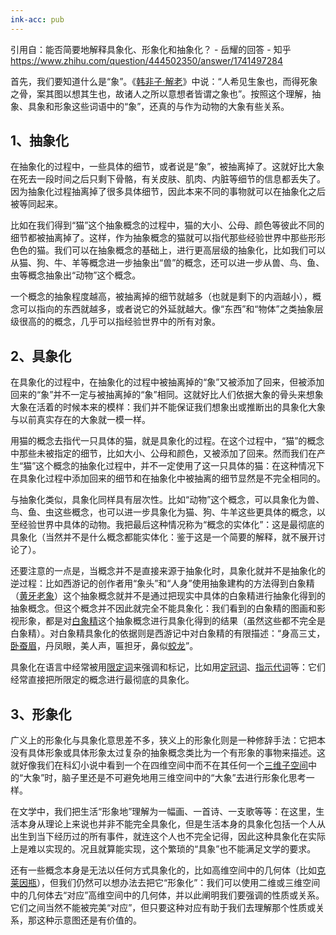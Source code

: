 ```yaml
---
ink-acc: pub
---
```


引用自：能否简要地解释具象化、形象化和抽象化？ - 岳耀的回答 - 知乎 <https://www.zhihu.com/question/444502350/answer/1741497284>

首先，我们要知道什么是“象”。《[韩非子·解老](https://www.zhihu.com/search?q=%E9%9F%A9%E9%9D%9E%E5%AD%90%C2%B7%E8%A7%A3%E8%80%81&search_source=Entity&hybrid_search_source=Entity&hybrid_search_extra=%7B%22sourceType%22%3A%22answer%22%2C%22sourceId%22%3A1741497284%7D)》中说：“人希见生象也，而得死象之骨，案其图以想其生也，故诸人之所以意想者皆谓之象也”。按照这个理解，抽象、具象和形象这些词语中的“象”，还真的与作为动物的大象有些关系。

## 1、抽象化

在抽象化的过程中，一些具体的细节，或者说是“象”，被抽离掉了。这就好比大象在死去一段时间之后只剩下骨骼，有关皮肤、肌肉、内脏等细节的信息都丢失了。因为抽象化过程抽离掉了很多具体细节，因此本来不同的事物就可以在抽象化之后被等同起来。

比如在我们得到“猫”这个抽象概念的过程中，猫的大小、公母、颜色等彼此不同的细节都被抽离掉了。这样，作为抽象概念的猫就可以指代那些经验世界中那些形形色色的猫。我们可以在抽象概念的基础上，进行更高层级的抽象化，比如我们可以从猫、狗、牛、羊等概念进一步抽象出“兽”的概念，还可以进一步从兽、鸟、鱼、虫等概念抽象出“动物”这个概念。

一个概念的抽象程度越高，被抽离掉的细节就越多（也就是剩下的内涵越小），概念可以指向的东西就越多，或者说它的外延就越大。像“东西”和“物体”之类抽象层级很高的的概念，几乎可以指经验世界中的所有对象。

## 2、具象化

在具象化的过程中，在抽象化的过程中被抽离掉的“象”又被添加了回来，但被添加回来的“象”并不一定与被抽离掉的“象”相同。这就好比人们依据大象的骨头来想象大象在活着的时候本来的模样：我们并不能保证我们想象出或推断出的具象化大象与以前真实存在的大象就一模一样。

用猫的概念去指代一只具体的猫，就是具象化的过程。在这个过程中，“猫”的概念中那些未被指定的细节，比如大小、公母和颜色，又被添加了回来。然而我们在产生“猫”这个概念的抽象化过程中，并不一定使用了这一只具体的猫：在这种情况下在具象化过程中添加回来的细节和在抽象化中被抽离的细节显然是不完全相同的。

与抽象化类似，具象化同样具有层次性。比如“动物”这个概念，可以具象化为兽、鸟、鱼、虫这些概念，也可以进一步具象化为猫、狗、牛羊这些更具体的概念，以至经验世界中具体的动物。我把最后这种情况称为“概念的实体化”：这是最彻底的具象化（当然并不是什么概念都能实体化：鉴于这是一个简要的解释，就不展开讨论了）。

还要注意的一点是，当概念并不是直接来源于抽象化时，具象化就并不是抽象化的逆过程：比如西游记的创作者用“象头”和“人身”使用抽象建构的方法得到白象精（[黄牙老象](https://www.zhihu.com/search?q=%E9%BB%84%E7%89%99%E8%80%81%E8%B1%A1&search_source=Entity&hybrid_search_source=Entity&hybrid_search_extra=%7B%22sourceType%22%3A%22answer%22%2C%22sourceId%22%3A1741497284%7D)）这个抽象概念就并不是通过把现实中具体的白象精进行抽象化得到的抽象概念。但这个概念并不因此就完全不能具象化：我们看到的白象精的图画和影视形象，都是对[白象精](https://www.zhihu.com/search?q=%E7%99%BD%E8%B1%A1%E7%B2%BE&search_source=Entity&hybrid_search_source=Entity&hybrid_search_extra=%7B%22sourceType%22%3A%22answer%22%2C%22sourceId%22%3A1741497284%7D)这个抽象概念进行具象化得到的结果（虽然这些都不完全是白象精）。对白象精具象化的依据则是西游记中对白象精的有限描述：“身高三丈，[卧蚕眉](https://www.zhihu.com/search?q=%E5%8D%A7%E8%9A%95%E7%9C%89&search_source=Entity&hybrid_search_source=Entity&hybrid_search_extra=%7B%22sourceType%22%3A%22answer%22%2C%22sourceId%22%3A1741497284%7D)，丹凤眼，美人声，匾担牙，鼻似[蛟龙](https://www.zhihu.com/search?q=%E8%9B%9F%E9%BE%99&search_source=Entity&hybrid_search_source=Entity&hybrid_search_extra=%7B%22sourceType%22%3A%22answer%22%2C%22sourceId%22%3A1741497284%7D)”。

具象化在语言中经常被用[限定词](https://www.zhihu.com/search?q=%E9%99%90%E5%AE%9A%E8%AF%8D&search_source=Entity&hybrid_search_source=Entity&hybrid_search_extra=%7B%22sourceType%22%3A%22answer%22%2C%22sourceId%22%3A1741497284%7D)来强调和标记，比如用[定冠词](https://www.zhihu.com/search?q=%E5%AE%9A%E5%86%A0%E8%AF%8D&search_source=Entity&hybrid_search_source=Entity&hybrid_search_extra=%7B%22sourceType%22%3A%22answer%22%2C%22sourceId%22%3A1741497284%7D)、[指示代词](https://www.zhihu.com/search?q=%E6%8C%87%E7%A4%BA%E4%BB%A3%E8%AF%8D&search_source=Entity&hybrid_search_source=Entity&hybrid_search_extra=%7B%22sourceType%22%3A%22answer%22%2C%22sourceId%22%3A1741497284%7D)等：它们经常直接把所限定的概念进行最彻底的具象化。

## 3、形象化

广义上的形象化与具象化意思差不多，狭义上的形象化则是一种修辞手法：它把本没有具体形象或具体形象太过复杂的抽象概念类比为一个有形象的事物来描述。这就好像我们在科幻小说中看到一个在四维空间中而不在其任何一个[三维子空间](https://www.zhihu.com/search?q=%E4%B8%89%E7%BB%B4%E5%AD%90%E7%A9%BA%E9%97%B4&search_source=Entity&hybrid_search_source=Entity&hybrid_search_extra=%7B%22sourceType%22%3A%22answer%22%2C%22sourceId%22%3A1741497284%7D)中的“大象”时，脑子里还是不可避免地用三维空间中的“大象”去进行形象化思考一样。

在文学中，我们把生活“形象地”理解为一幅画、一首诗、一支歌等等：在这里，生活本身从理论上来说也并非不能完全具象化，但是生活本身的具象化包括一个人从出生到当下经历过的所有事件，就连这个人也不完全记得，因此这种具象化在实际上是难以实现的。况且就算能实现，这个繁琐的“具象”也不能满足文学的要求。

还有一些概念本身是无法以任何方式具象化的，比如高维空间中的几何体（比如[克莱因瓶](https://www.zhihu.com/search?q=%E5%85%8B%E8%8E%B1%E5%9B%A0%E7%93%B6&search_source=Entity&hybrid_search_source=Entity&hybrid_search_extra=%7B%22sourceType%22%3A%22answer%22%2C%22sourceId%22%3A1741497284%7D)），但我们仍然可以想办法去把它“形象化”：我们可以使用二维或三维空间中的几何体去“对应”高维空间中的几何体，并以此阐明我们要强调的性质或关系。它们之间当然不能被完美“对应”，但只要这种对应有助于我们去理解那个性质或关系，那这种示意图还是有价值的。